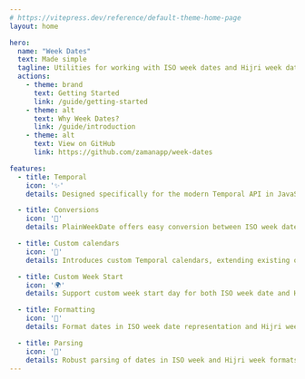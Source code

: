 ```yaml
---
# https://vitepress.dev/reference/default-theme-home-page
layout: home

hero:
  name: "Week Dates"
  text: Made simple
  tagline: Utilities for working with ISO week dates and Hijri week dates using Temporal
  actions:
    - theme: brand
      text: Getting Started
      link: /guide/getting-started
    - theme: alt
      text: Why Week Dates?
      link: /guide/introduction
    - theme: alt
      text: View on GitHub
      link: https://github.com/zamanapp/week-dates

features:
  - title: Temporal
    icon: '✨'
    details: Designed specifically for the modern Temporal API in JavaScript, enhancing date handling.

  - title: Conversions
    icon: '🔁'
    details: PlainWeekDate offers easy conversion between ISO week dates and Gregorian, as well as between Hijri week dates and Hijri dates.

  - title: Custom calendars
    icon: '📆'
    details: Introduces custom Temporal calendars, extending existing ones to bring support of week dates to native Temporal objects.

  - title: Custom Week Start
    icon: '🌍'
    details: Support custom week start day for both ISO week date and Hijri week date, accommodating various global standards.

  - title: Formatting
    icon: '💅'
    details: Format dates in ISO week date representation and Hijri week date representation, offering flexibility.

  - title: Parsing
    icon: '📜'
    details: Robust parsing of dates in ISO week and Hijri week formats, ensuring accurate date representations.
---
```


